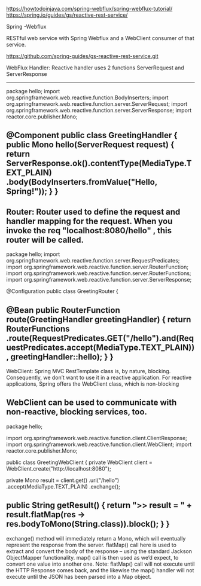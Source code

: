 https://howtodoinjava.com/spring-webflux/spring-webflux-tutorial/
https://spring.io/guides/gs/reactive-rest-service/

Spring -Webflux

RESTful web service with Spring Webflux and a WebClient consumer of that service. 

https://github.com/spring-guides/gs-reactive-rest-service.git

WebFlux Handler:
Reactive handler uses 2 functions ServerRequest and ServerResponse

------------------------------------------------------------------
package hello;
import org.springframework.web.reactive.function.BodyInserters;
import org.springframework.web.reactive.function.server.ServerRequest;
import org.springframework.web.reactive.function.server.ServerResponse;
import reactor.core.publisher.Mono;

@Component
public class GreetingHandler {
  public Mono<ServerResponse> hello(ServerRequest request) {
    return ServerResponse.ok().contentType(MediaType.TEXT_PLAIN)
      .body(BodyInserters.fromValue("Hello, Spring!"));
  }
}
---------------------------------------------------------------------

Router:
Router used to define the request and handler mapping for the request. When you invoke the req "localhost:8080/hello" , 
this router will be called.
-----------------------------------------------------------------------
package hello;
import org.springframework.web.reactive.function.server.RequestPredicates;
import org.springframework.web.reactive.function.server.RouterFunction;
import org.springframework.web.reactive.function.server.RouterFunctions;
import org.springframework.web.reactive.function.server.ServerResponse;

@Configuration
public class GreetingRouter {

  @Bean
  public RouterFunction<ServerResponse> route(GreetingHandler greetingHandler) {
    return RouterFunctions
      .route(RequestPredicates.GET("/hello").and(RequestPredicates.accept(MediaType.TEXT_PLAIN)), greetingHandler::hello);
  }
}
-------------------------------------------------------------

WebClient:
Spring MVC RestTemplate class is, by nature, blocking. Consequently, we don’t want to use it in a reactive application. 
For reactive applications, Spring offers the WebClient class, which is non-blocking

WebClient can be used to communicate with non-reactive, blocking services, too.
----------------------------------------------------------------------------------
package hello;

import org.springframework.web.reactive.function.client.ClientResponse;
import org.springframework.web.reactive.function.client.WebClient;
import reactor.core.publisher.Mono;

public class GreetingWebClient {
  private WebClient client = WebClient.create("http://localhost:8080");

  private Mono<ClientResponse> result = client.get()
      .uri("/hello")
      .accept(MediaType.TEXT_PLAIN)
      .exchange();

  public String getResult() {
    return ">> result = " + result.flatMap(res -> res.bodyToMono(String.class)).block();
  }
}
------------------------------------------------------------------------------
exchange() method will immediately return a Mono<ClientResponse>, which will eventually represent the response from the server.
flatMap() call here is used to extract and convert the body of the response – using the standard Jackson ObjectMapper functionality. 
map() call is then used as we’d expect, to convert one value into another one.
Note: flatMap() call will not execute until the HTTP Response comes back, and the likewise the map() handler will not execute until the JSON has been parsed into a Map object.
